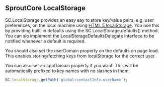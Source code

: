 SproutCore LocalStorage
-----------------------

SC.LocalStorage provides an easy eay to store key/value pairs, e.g. user
preferences, on the local machine using [HTML 5 localStorage](http://dev.w3.org/html5/webstorage/#the-localstorage-attribute).
You use this by providing built-in defaults using the SC.LocalStorage.defaults() method.
You can slo implement the LocalStorageDefaultsDelegate interface to be notified
whenever a default is required.

You should also set the userDomain property on the defaults on page load. 
This enables storing/fetching keys from localStorage for the correct user. 

You can also set an appDomain property if you want. This will be automatically
prefixed to key names with no slashes in them. 

```javascript
SC.localStorage.getPath('global:contactInfo.userName');
```